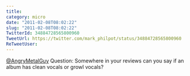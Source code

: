 ```yaml
---
title: 
category: micro
date: "2011-02-08T08:02:22"
slug: "2011-02-08T08:02:22"
TwitterId: 34884728565800960
TweetUrl: https://twitter.com/mark_philpot/status/34884728565800960
ReTweetUser: 
---
```


[@AngryMetalGuy](https://twitter.com/AngryMetalGuy) Question: Somewhere in your reviews can you say if an album has clean vocals or growl vocals?